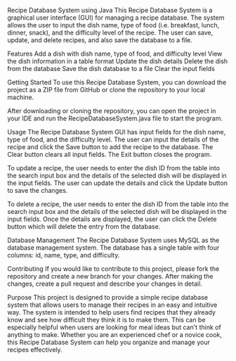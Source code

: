 Recipe Database System using Java
This Recipe Database System is a graphical user interface (GUI) for managing a recipe database. The system allows the user to input the dish name, type of food (i.e. breakfast, lunch, dinner, snack), and the difficulty level of the recipe. The user can save, update, and delete recipes, and also save the database to a file.  

Features
Add a dish with dish name, type of food, and difficulty level
View the dish information in a table format
Update the dish details
Delete the dish from the database
Save the dish database to a file
Clear the input fields

Getting Started
To use this Recipe Database System, you can download the project as a ZIP file from GitHub or clone the repository to your local machine.

After downloading or cloning the repository, you can open the project in your IDE and run the RecipeDatabaseSystem.java file to start the program.

Usage
The Recipe Database System GUI has input fields for the dish name, type of food, and the difficulty level. The user can input the details of the recipe and click the Save button to add the recipe to the database. The Clear button clears all input fields. The Exit button closes the program.

To update a recipe, the user needs to enter the dish ID from the table  into the search input box and the details of the selected dish will be displayed in the input fields. The user can update the details and click the Update button to save the changes.

To delete a recipe, the user needs to enter the dish ID from the table  into the search input box and the details of the selected dish will be displayed in the input fields.  Once the details are displayed, the user can click the Delete button which will delete the entry from the database.

Database Management
The Recipe Database System uses MySQL as the database management system. The database has a single table with four columns: id, name, type, and difficulty.


Contributing
If you would like to contribute to this project, please fork the repository and create a new branch for your changes. After making the changes, create a pull request and describe your changes in detail.

Purpose
This project is designed to provide a simple recipe database system that allows users to manage their recipes in an easy and intuitive way. The system is intended to help users find recipes that they already know and see how difficult they think it is to make them. This can be especially helpful when users are looking for meal ideas but can't think of anything to make. Whether you are an experienced chef or a novice cook, this Recipe Database System can help you organize and manage your recipes effectively.
